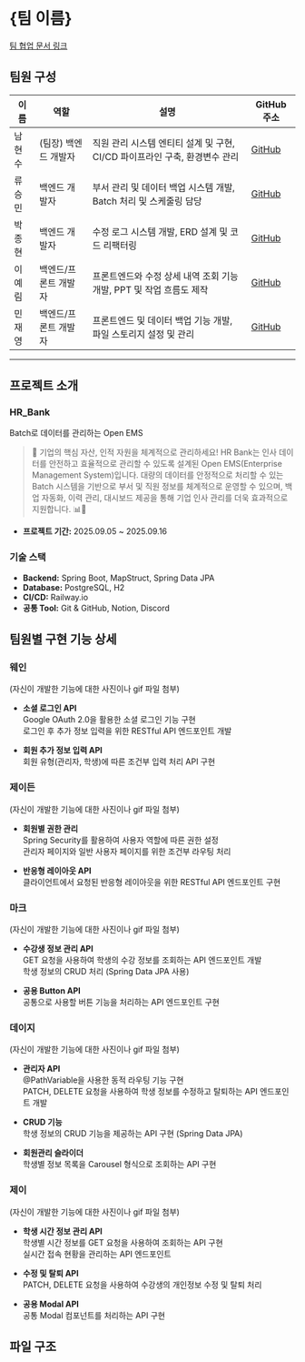 # {팀 이름}

[팀 협업 문서 링크](#)

## 팀원 구성
| 이름  | 역할          | 설명                                             | GitHub 주소                              |
| --- | ----------- | ---------------------------------------------- | -------------------------------------- |
| 남현수 | (팀장) 백엔드 개발자     | 직원 관리 시스템 엔티티 설계 및 구현, CI/CD 파이프라인 구축, 환경변수 관리 | [GitHub](https://github.com/Namsoo315) |
| 류승민 | 백엔드 개발자     | 부서 관리 및 데이터 백업 시스템 개발, Batch 처리 및 스케줄링 담당      | [GitHub](https://github.com/bustam00)  |
| 박종현 | 백엔드 개발자     | 수정 로그 시스템 개발, ERD 설계 및 코드 리팩터링                 | [GitHub](https://github.com/yeahlimm)  |
| 이예림 | 백엔드/프론트 개발자 | 프론트엔드와 수정 상세 내역 조회 기능 개발, PPT 및 작업 흐름도 제작      | [GitHub](https://github.com/Namsoo315) |
| 민재영 | 백엔드/프론트 개발자 | 프론트엔드 및 데이터 백업 기능 개발, 파일 스토리지 설정 및 관리          | [GitHub](https://github.com/jymin0)    |


---

## 프로젝트 소개
### HR_Bank
Batch로 데이터를 관리하는 Open EMS

> 🏢 기업의 핵심 자산, 인적 자원을 체계적으로 관리하세요!
HR Bank는 인사 데이터를 안전하고 효율적으로 관리할 수 있도록 설계된 Open EMS(Enterprise Management System)입니다. 대량의 데이터를 안정적으로 처리할 수 있는 Batch 시스템을 기반으로 부서 및 직원 정보를 체계적으로 운영할 수 있으며, 백업 자동화, 이력 관리, 대시보드 제공을 통해 기업 인사 관리를 더욱 효과적으로 지원합니다. 📊💼

- **프로젝트 기간:** 2025.09.05 ~ 2025.09.16
  
### 기술 스택
- **Backend:** Spring Boot, MapStruct, Spring Data JPA  
- **Database:** PostgreSQL, H2
- **CI/CD:** Railway.io
- **공통 Tool:** Git & GitHub, Notion, Discord  

## 팀원별 구현 기능 상세

### 웨인
(자신이 개발한 기능에 대한 사진이나 gif 파일 첨부)

- **소셜 로그인 API**  
  Google OAuth 2.0을 활용한 소셜 로그인 기능 구현  
  로그인 후 추가 정보 입력을 위한 RESTful API 엔드포인트 개발  

- **회원 추가 정보 입력 API**  
  회원 유형(관리자, 학생)에 따른 조건부 입력 처리 API 구현  

### 제이든
(자신이 개발한 기능에 대한 사진이나 gif 파일 첨부)

- **회원별 권한 관리**  
  Spring Security를 활용하여 사용자 역할에 따른 권한 설정  
  관리자 페이지와 일반 사용자 페이지를 위한 조건부 라우팅 처리  

- **반응형 레이아웃 API**  
  클라이언트에서 요청된 반응형 레이아웃을 위한 RESTful API 엔드포인트 구현  

### 마크
(자신이 개발한 기능에 대한 사진이나 gif 파일 첨부)

- **수강생 정보 관리 API**  
  GET 요청을 사용하여 학생의 수강 정보를 조회하는 API 엔드포인트 개발  
  학생 정보의 CRUD 처리 (Spring Data JPA 사용)  

- **공용 Button API**  
  공통으로 사용할 버튼 기능을 처리하는 API 엔드포인트 구현  

### 데이지
(자신이 개발한 기능에 대한 사진이나 gif 파일 첨부)

- **관리자 API**  
  @PathVariable을 사용한 동적 라우팅 기능 구현  
  PATCH, DELETE 요청을 사용하여 학생 정보를 수정하고 탈퇴하는 API 엔드포인트 개발  

- **CRUD 기능**  
  학생 정보의 CRUD 기능을 제공하는 API 구현 (Spring Data JPA)  

- **회원관리 슬라이더**  
  학생별 정보 목록을 Carousel 형식으로 조회하는 API 구현  

### 제이
(자신이 개발한 기능에 대한 사진이나 gif 파일 첨부)

- **학생 시간 정보 관리 API**  
  학생별 시간 정보를 GET 요청을 사용하여 조회하는 API 구현  
  실시간 접속 현황을 관리하는 API 엔드포인트  

- **수정 및 탈퇴 API**  
  PATCH, DELETE 요청을 사용하여 수강생의 개인정보 수정 및 탈퇴 처리  

- **공용 Modal API**  
  공통 Modal 컴포넌트를 처리하는 API 구현  

## 파일 구조
